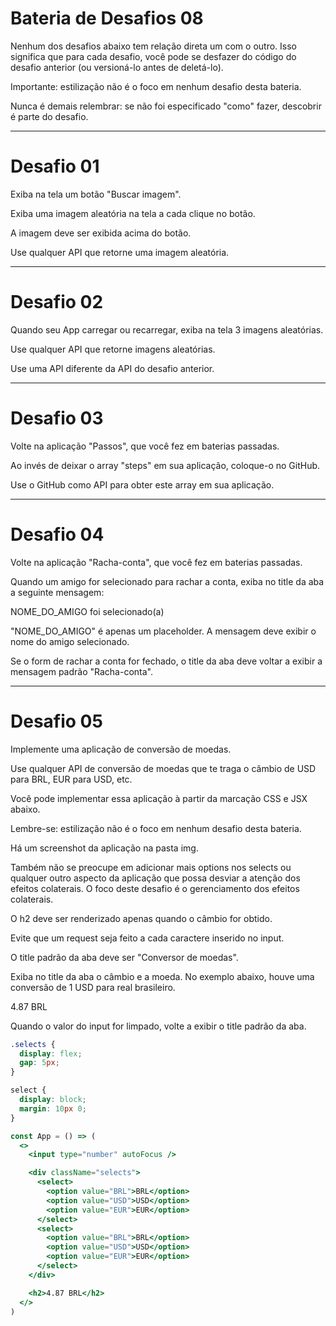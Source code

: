 # Bateria de Desafios 08

Nenhum dos desafios abaixo tem relação direta um com o outro. Isso significa que para cada desafio, você pode se desfazer do código do desafio anterior (ou versioná-lo antes de deletá-lo). 

Importante: estilização não é o foco em nenhum desafio desta bateria. 

Nunca é demais relembrar: se não foi especificado "como" fazer, descobrir é parte do desafio.

---

# Desafio 01

Exiba na tela um botão "Buscar imagem".

Exiba uma imagem aleatória na tela a cada clique no botão.

A imagem deve ser exibida acima do botão. 

Use qualquer API que retorne uma imagem aleatória. 

---

# Desafio 02

Quando seu App carregar ou recarregar, exiba na tela 3 imagens aleatórias. 

Use qualquer API que retorne imagens aleatórias. 

Use uma API diferente da API do desafio anterior. 

---

# Desafio 03

Volte na aplicação "Passos", que você fez em baterias passadas. 

Ao invés de deixar o array "steps" em sua aplicação, coloque-o no GitHub. 

Use o GitHub como API para obter este array em sua aplicação. 

---

# Desafio 04

Volte na aplicação "Racha-conta", que você fez em baterias passadas. 

Quando um amigo for selecionado para rachar a conta, exiba no title da aba a seguinte mensagem:

NOME_DO_AMIGO foi selecionado(a)

"NOME_DO_AMIGO" é apenas um placeholder. A mensagem deve exibir o nome do amigo selecionado. 

Se o form de rachar a conta for fechado, o title da aba deve voltar a exibir a mensagem padrão "Racha-conta".

---

# Desafio 05

Implemente uma aplicação de conversão de moedas. 

Use qualquer API de conversão de moedas que te traga o câmbio de USD para BRL, EUR para USD, etc. 

Você pode implementar essa aplicação à partir da marcação CSS e JSX abaixo. 

Lembre-se: estilização não é o foco em nenhum desafio desta bateria. 

Há um screenshot da aplicação na pasta img.

Também não se preocupe em adicionar mais options nos selects ou qualquer outro aspecto da aplicação que possa desviar a atenção dos efeitos colaterais. O foco deste desafio é o gerenciamento dos efeitos colaterais. 

O h2 deve ser renderizado apenas quando o câmbio for obtido. 

Evite que um request seja feito a cada caractere inserido no input.

O title padrão da aba deve ser "Conversor de moedas".

Exiba no title da aba o câmbio e a moeda. No exemplo abaixo, houve uma conversão de 1 USD para real brasileiro.

4.87 BRL

Quando o valor do input for limpado, volte a exibir o title padrão da aba.

```css
.selects {
  display: flex;
  gap: 5px;
}

select {
  display: block;
  margin: 10px 0;
}
```

```jsx
const App = () => (
  <>
    <input type="number" autoFocus />

    <div className="selects">
      <select>
        <option value="BRL">BRL</option>
        <option value="USD">USD</option>
        <option value="EUR">EUR</option>
      </select>
      <select>
        <option value="BRL">BRL</option>
        <option value="USD">USD</option>
        <option value="EUR">EUR</option>
      </select>
    </div>

    <h2>4.87 BRL</h2>
  </>
)
```
